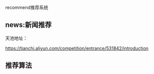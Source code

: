 recommend推荐系统

## news:新闻推荐

天池地址：

https://tianchi.aliyun.com/competition/entrance/531842/introduction

## 推荐算法